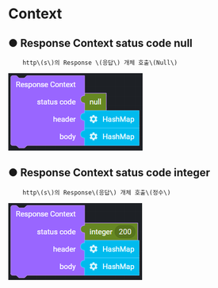 # Context

## ● Response Context satus code null

        http\(s\)의 Response \(응답\) 개체 호출\(Null\)

![](../../.gitbook/assets/image%20%28126%29.png)

## ● Response Context satus code integer

        http\(s\)의 Response\(응답\) 개체 호출\(정수\)

![](../../.gitbook/assets/image%20%28177%29.png)

